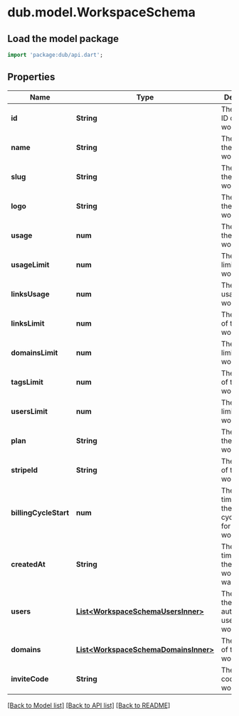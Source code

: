 # dub.model.WorkspaceSchema

## Load the model package
```dart
import 'package:dub/api.dart';
```

## Properties
Name | Type | Description | Notes
------------ | ------------- | ------------- | -------------
**id** | **String** | The unique ID of the workspace. | 
**name** | **String** | The name of the workspace. | 
**slug** | **String** | The slug of the workspace. | 
**logo** | **String** | The logo of the workspace. | 
**usage** | **num** | The usage of the workspace. | 
**usageLimit** | **num** | The usage limit of the workspace. | 
**linksUsage** | **num** | The links usage of the workspace. | 
**linksLimit** | **num** | The links limit of the workspace. | 
**domainsLimit** | **num** | The domains limit of the workspace. | 
**tagsLimit** | **num** | The tags limit of the workspace. | 
**usersLimit** | **num** | The users limit of the workspace. | 
**plan** | **String** | The plan of the workspace. | 
**stripeId** | **String** | The Stripe ID of the workspace. | 
**billingCycleStart** | **num** | The date and time when the billing cycle starts for the workspace. | 
**createdAt** | **String** | The date and time when the workspace was created. | 
**users** | [**List&lt;WorkspaceSchemaUsersInner&gt;**](WorkspaceSchemaUsersInner.md) | The role of the authenticated user in the workspace. | 
**domains** | [**List&lt;WorkspaceSchemaDomainsInner&gt;**](WorkspaceSchemaDomainsInner.md) | The domains of the workspace. | 
**inviteCode** | **String** | The invite code of the workspace. | 

[[Back to Model list]](../README.md#documentation-for-models) [[Back to API list]](../README.md#documentation-for-api-endpoints) [[Back to README]](../README.md)



